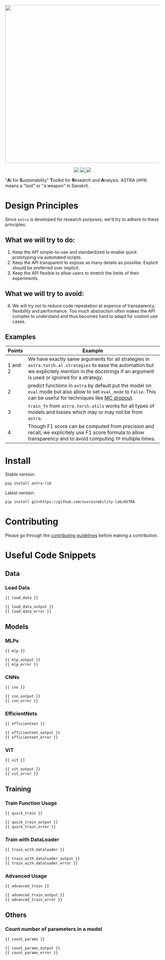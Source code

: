 <p align="center">
<img src="https://github.com/sustainability-lab/ASTRA/assets/59758528/d6a8e7ed-5368-4574-801e-76b273b56091" width="512">
</p>

<p align="center">
          <img src="https://img.shields.io/badge/Python-3.9%2B-brightgreen">
          <a href="https://github.com/sustainability-lab/ASTRA/actions/workflows/CI.yml">
                    <img src="https://github.com/sustainability-lab/ASTRA/actions/workflows/CI.yml/badge.svg">
          </a>
          <a href="https://coveralls.io/github/sustainability-lab/ASTRA?branch=main">
                    <img src="https://coveralls.io/repos/github/sustainability-lab/ASTRA/badge.svg?branch=main">
          </a>
</p>

"**A**I for **S**ustainability" **T**oolkit for **R**esearch and **A**nalysis. ASTRA (अस्त्र) means a "tool" or "a weapon" in Sanskrit.

# Design Principles
Since `astra` is developed for research purposes, we'd try to adhere to these principles:

## What we will try to do:
1. Keep the API simple-to-use and standardized to enable quick prototyping via automated scripts.
2. Keep the API transparent to expose as many details as possilbe. Explicit should be preferred over implicit.
3. Keep the API flexible to allow users to stretch the limits of their experiments.

## What we will try to avoid:
4. We will try not to reduce code repeatation at expence of transparency, flexibility and performance. Too much abstraction often makes the API complex to understand and thus becomes hard to adapt for custom use cases.

## Examples
| Points | Example |
| --- | --- |
| 1 and 2 | We have exactly same arguments for all strategies in `astra.torch.al.strategies` to ease the automation but we explicitely mention in the docstrings if an argument is used or ignored for a strategy. |
| 2 | predict functions in `astra` by default put the model on `eval` mode but also allow to set `eval_mode` to `False`. This can be useful for techniques like [MC dropout](https://arxiv.org/abs/1506.02142).
| 3 | `train_fn` from `astra.torch.utils` works for all types of models and losses which may or may not be from `astra`.
| 4 | Though F1 score can be computed from precision and recall, we explicitely use F1 score formula to allow transparency and to avoid computing `TP` multiple times.

# Install

Stable version:
```bash
pip install astra-lib
```

Latest version:
```bash
pip install git+https://github.com/sustainability-lab/ASTRA
```


# Contributing
Please go through the [contributing guidelines](CONTRIBUTING.md) before making a contribution.


# Useful Code Snippets

## Data
### Load Data
```python
{{ load_data }}
```
````python
{{ load_data_output }}
{{ load_data_error }}
````

## Models
### MLPs
```python
{{ mlp }}
```
```python
{{ mlp_output }}
{{ mlp_error }}
```

### CNNs
```python
{{ cnn }}
```
```python
{{ cnn_output }}
{{ cnn_error }}
```

### EfficientNets
```python
{{ efficientnet }}
```
```python
{{ efficientnet_output }}
{{ efficientnet_error }}
```


### ViT
```python
{{ vit }}
```
```python
{{ vit_output }}
{{ vit_error }}
```


## Training
### Train Function Usage
```python
{{ quick_train }}
```
```python
{{ quick_train_output }}
{{ quick_train_error }}
```

### Train with DataLoader
```python
{{ train_with_dataloader }}
```
```python
{{ train_with_dataloader_output }}
{{ train_with_dataloader_error }}
```


### Advanced Usage
```python
{{ advanced_train }}
```
```python
{{ advanced_train_output }}
{{ advanced_train_error }}
```


## Others
### Count number of parameters in a model
```python
{{ count_params }}
```
```python
{{ count_params_output }}
{{ count_params_error }}
```